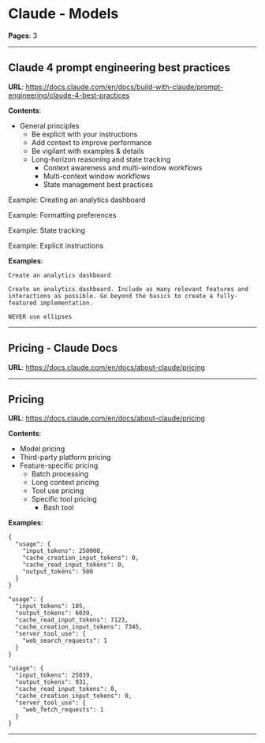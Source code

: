 # Claude - Models

**Pages**: 3

---

## Claude 4 prompt engineering best practices

**URL**: https://docs.claude.com/en/docs/build-with-claude/prompt-engineering/claude-4-best-practices

**Contents**:
- ​General principles
  - ​Be explicit with your instructions
  - ​Add context to improve performance
  - ​Be vigilant with examples & details
  - ​Long-horizon reasoning and state tracking
    - ​Context awareness and multi-window workflows
    - ​Multi-context window workflows
    - ​State management best practices

Example: Creating an analytics dashboard

Example: Formatting preferences

Example: State tracking

Example: Explicit instructions

**Examples**:

```text
Create an analytics dashboard
```

```text
Create an analytics dashboard. Include as many relevant features and interactions as possible. Go beyond the basics to create a fully-featured implementation.
```

```text
NEVER use ellipses
```

---

## Pricing - Claude Docs

**URL**: https://docs.claude.com/en/docs/about-claude/pricing

---

## Pricing

**URL**: https://docs.claude.com/en/docs/about-claude/pricing

**Contents**:
- ​Model pricing
- ​Third-party platform pricing
- ​Feature-specific pricing
  - ​Batch processing
  - ​Long context pricing
  - ​Tool use pricing
  - ​Specific tool pricing
    - ​Bash tool

**Examples**:

```text
{
  "usage": {
    "input_tokens": 250000,
    "cache_creation_input_tokens": 0,
    "cache_read_input_tokens": 0,
    "output_tokens": 500
  }
}
```

```text
"usage": {
  "input_tokens": 105,
  "output_tokens": 6039,
  "cache_read_input_tokens": 7123,
  "cache_creation_input_tokens": 7345,
  "server_tool_use": {
    "web_search_requests": 1
  }
}
```

```text
"usage": {
  "input_tokens": 25039,
  "output_tokens": 931,
  "cache_read_input_tokens": 0,
  "cache_creation_input_tokens": 0,
  "server_tool_use": {
    "web_fetch_requests": 1
  }
}
```

---
